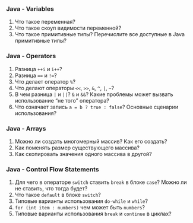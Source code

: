 ### Java - Variables
1. Что такое переменная?
1. Что такое скоуп видимости переменной?
1. Что такое примитивные типы? Перечислите все доступные в Java примитивные типы?

### Java - Operators
1. Разница `++i` и `i++`?
1. Разница `==` и `!=`?
1. Что делает оператор `%`?
1. Что делают операторы `<<`, `>>`, `&`, `^`, `|`, `~`?
1. В чем разница `|` и `||`? `&` и `&&`? Какие проблемы может вызвать использование “не того” оператора?
1. Что означает запись `a = b ? true : false`? Основные сценарии использования?

### Java - Arrays
1. Можно ли создать многомерный массив? Как его создать?
1. Как поменять размер существующего массива?
1. Как скопировать значения одного массива в другой?

### Java - Control Flow Statements
1. Для чего в операторе `switch` ставить `break` в блоке `case`? Можно ли не ставить, что тогда будет?
1. Что такое `default` в блоке `switch`?
1. Типовые варианты использования `do-while` и `while`?
1. `for (int item : numbers)` чем может быть `numbers`?
1. Типовые варианты использования `break` и `continue` в циклах?